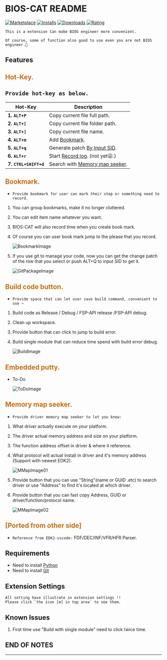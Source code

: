 # BIOS-CAT README
[![Marketplace](https://vsmarketplacebadge.apphb.com/version/Cat-Master-Arvin.BIOS-CAT.svg)](https://vsmarketplacebadge.apphb.com/version/Cat-Master-Arvin.BIOS-CAT.svg)
[![Installs](https://vsmarketplacebadge.apphb.com/installs-short/Cat-Master-Arvin.BIOS-CAT.svg)](https://vsmarketplacebadge.apphb.com/installs-short/Cat-Master-Arvin.BIOS-CAT.svg)
[![Downloads](https://vsmarketplacebadge.apphb.com/downloads-short/Cat-Master-Arvin.BIOS-CAT.svg)](https://vsmarketplacebadge.apphb.com/downloads-short/Cat-Master-Arvin.BIOS-CAT.svg)
[![Rating](https://vsmarketplacebadge.apphb.com/rating-short/Cat-Master-Arvin.BIOS-CAT.svg)](https://vsmarketplacebadge.apphb.com/rating-short/Cat-Master-Arvin.BIOS-CAT.svg)

    This is a extension Can make BIOS engineer more convenient.

    Of course, some of function also good to use even you are not BIOS engineer.🤪

## Features
<h2 id="0" style="color:#c96b00;">Hot-Key.</h2>

  ## `Provide hot-key as below.`
  **Hot-Key**           |**Description**
  ----------------------|--------------------------------------
  **1. `ALT+P`**        | Copy current file full path.
  **2. `ALT+[`**        | Copy current file folder path.
  **3. `ALT+]`**        | Copy current file name.
  **4. `ALT+m`**        | Add [Bookmark](#1).
  **5. `ALT+q`**        | Generate patch [By Input SID](#1).
  **6. `ALT+r`**        | Start [Record log](#3). (not yet😛.)
  **7. `CTRL+SHIFT+d`** | Search with [Memory map seeker](#4).

<h2 id="1" style="color:#c96b00;">Bookmark.</h2>

  * `Provide bookmark for user can mark their step or something need to record.`

  1. You can group bookmarks, make it no longer cluttered.
  2. You can edit item name whatever you want.
  3. BIOS-CAT will also record time when you create book mark.
  4. Of course you can user book mark jump to the please that you record.

     ![BookmarkImage](https://lh3.googleusercontent.com/aYJZDj_QSv04XeLEer611szDf8gwzEeGU8skNGmDAbqn8jMeQO0VnkMfq_5IxzVUEPrOt5vJSV-wO-ycxVZFg6SxwMuAs_NvyZXDsE3Pl1z8WRnJGe9JwDF8YB-dAhMbCvidvnZpxQ=w400)
  5. If you use git to manage your code, now you can get the change patch of
     the row that you select or push ALT+Q to input SID to get it.

     ![GitPackageImage](https://lh3.googleusercontent.com/u6OAxTcfdoPgdtYnkp2w503tOTzYKW4EbYu4pyBwXSAZMww9k1F_YfW8jfYxY2HU65znW6QTlYNvnicILP70kWeYOGC8VLtO74SqscIo9Z6BpH7gFttS2GMuU3bova4V9Ji5kChgdA=w400)

<h2 id="2" style="color:#c96b00;">Build code button.</h2>

  * `Provide space that can let user save build command, convenient to use ~`

  1. Build code as Release / Debug / FSP-API release /FSP-API debug.
  2. Clean up workspace.
  3. Provide button that can click to jump to build error.
  4. Build single module that can reduce time spend with build error debug.

     ![BuildImage]("")

<h2 id="3" style="color:#c96b00;">Embedded putty.</h2>

  * To-Do

     ![ToDoImage](https://lh3.googleusercontent.com/xeHF3nSsFNZouoBa20RARnZIhCLE6BKjEQzPH5E43Q_9DCB8xy-JILacauBf2sOKBt_jeUp0gfFJcsmpOstS7f4-Mcoy3rqlUEWyyBP8zQfY_azRsFhrCiSv0QoSAms2RHejPCj-zg=w600)

<h2 id="4" style="color:#c96b00;">Memory map seeker.</h2>

  * `Provide driver memory map seeker to let you know:`

  1. What driver actually execute on your platform.
  2. The driver actual memory address and size on your platform.
  3. The function address offset in driver & where it reference.
  4. What protocol will actual install in driver and it's memory address (Support with newest EDK2).

     ![MMapImage01]("")
  5. Provide button that you can use "String"(name or GUID .etc) to search driver or
     use "Address" to find it's located at which driver.
  6. Provide button that you can fast copy Address, GUID or driver/function/protocol name.

     ![MMapImage02]("")

<h2 id="5" style="color:#c96b00;">[Ported from other side]</h2>

  * `Reference from EDK2-vscode:` FDF/DEC/INF/VFR/HFR Parser.


## Requirements

* Need to install [Python](https://www.python.org/)
* Need to install [Git](https://git-scm.com/)

## Extension Settings

    All setting have illustrate in extension settings !!
    Please click `the icon [⚙️] in top area` to see them.

## Known Issues

  1. First time use "Build with single module" need to click twice time.


## END OF NOTES
-----------------------------------------------------------------------------------------------------------